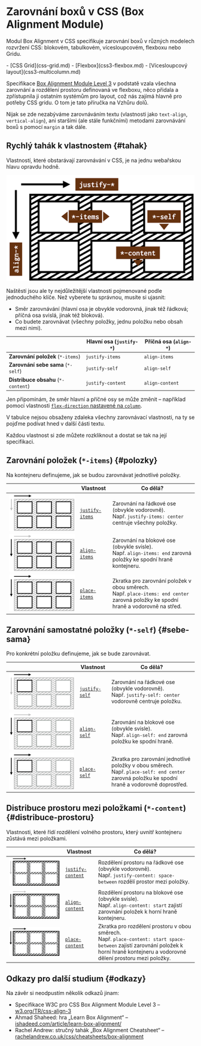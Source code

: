 # Zarovnání boxů v CSS (Box Alignment Module)

Modul Box Alignment v CSS specifikuje zarovnání boxů v různých modelech rozvržení CSS: blokovém, tabulkovém, vícesloupcovém, flexboxu nebo Gridu.

<div class="related web-only" markdown="1">
- [CSS Grid](css-grid.md)
- [Flexbox](css3-flexbox.md)
- [Vícesloupcový layout](css3-multicolumn.md)
</div>

Specifikace [Box Alignment Module Level 3](https://www.w3.org/TR/css-align-3/) v podstatě vzala všechna zarovnání a rozdělení prostoru definovaná ve flexboxu, něco přidala a zpřístupnila ji ostatním systémům pro layout, což nás zajímá hlavně pro potřeby CSS gridu. O tom je tato příručka na Vzhůru dolů.

<!-- AdSnippet -->

Nijak se zde nezabýváme zarovnáváním textu (vlastnosti jako `text-align`, `vertical-align`), ani staršími (ale stále funkčními) metodami zarovnávání boxů s pomocí `margin` a tak dále.

## Rychlý tahák k vlastnostem {#tahak}

Vlastností, které obstarávají zarovnávání v CSS, je na jednu webařskou hlavu opravdu hodně.

![Tahák k CSS Box Alignment](../dist/images/original/vdgrid/css-box-alignment-tahak.png)

Naštěstí jsou ale ty nejdůležitější vlastnosti pojmenované podle jednoduchého klíče. Než vyberete tu správnou, musíte si ujasnit:

- Směr zarovnávání (hlavní osa je obvykle vodorovná, jinak též řádková; příčná osa svislá, jinak též bloková).
- Co budete zarovnávat (všechny položky, jednu položku nebo obsah mezi nimi).

<div class="rwd-scrollable f-6"  markdown="1">

|                                     | **Hlavní osa** (`justify-*`) | **Příčná osa** (`align-*`) |
|-------------------------------------|------------------------------|----------------------------|
| **Zarovnání položek** (`*-items`)   |  `justify-items`     | `align-items`     |
| **Zarovnání sebe sama** (`*-self`)  |  `justify-self`      | `align-self`      |
| **Distribuce obsahu** (`*-content`) |  `justify-content`   | `align-content`   |

</div>

Jen připomínám, že směr hlavní a příčné osy se může změnit – například pomocí vlastnosti [`flex-direction` nastavené na `column`](css3-flexbox-kontejner.md).

V tabulce nejsou obsaženy zdaleka všechny zarovnávací vlastnosti, na ty se pojďme podívat hned v další části textu.

Každou vlastnost si zde můžete rozkliknout a dostat se tak na její specifikaci.

## Zarovnání položek (`*-items`) {#polozky}

Na kontejneru definujeme, jak se budou zarovnávat jednotlivé položky.

<div class="rwd-scrollable f-6" markdown="1">

|          | Vlastnost                               | Co dělá?  |
|----------|-----------------------------------------|-----------|
| [![Vlastnost justify-items](../dist/images/small/vdgrid/css-justify-items-schema.png)](css-justify-items.md) | [`justify-items`](css-justify-items.md) | Zarovnání na řádkové ose (obvykle vodorovně). <br> Např. `justify-items: center` centruje všechny položky. |
| [![Vlastnost align-items](../dist/images/small/vdgrid/css-align-items-schema.png)](css-align-items.md) | [`align-items`](css-align-items.md)     | Zarovnání na blokové ose (obvykle svisle). <br> Např. `align-items: end` zarovná položky ke spodní hraně kontejneru. |
| [![Vlastnost place-items](../dist/images/small/vdgrid/css-place-items-schema.png)](css-place-items.md) | [`place-items`](css-place-items.md)     | Zkratka pro zarovnání položek v obou směrech. <br> Např. `place-items: end center` zarovná položky ke spodní hraně a vodorovně na střed. |

</div>

## Zarovnání samostatné položky (`*-self`) {#sebe-sama}

Pro konkrétní položku definujeme, jak se bude zarovnávat.

<div class="rwd-scrollable f-6" markdown="1">

|          | Vlastnost                               | Co dělá?  |
|----------|-----------------------------------------|-----------|
| [![Vlastnost justify-self](../dist/images/small/vdgrid/css-justify-self-schema.png)](css-justify-self.md) | [`justify-self`](css-justify-self.md)   | Zarovnání na řádkové ose (obvykle vodorovně). <br> Např. `justify-self: center` vodorovně centruje položku. |
| [![Vlastnost align-self](../dist/images/small/vdgrid/css-align-self-schema.png?2)](css-align-self.md) | [`align-self`](css-align-self.md)   | Zarovnání na blokové ose (obvykle svisle). <br> Např. `align-self: end` zarovná položku ke spodní hraně. |
| [![Vlastnost place-self](../dist/images/small/vdgrid/css-place-self-schema.png)](css-place-self.md) | [`place-self`](css-place-self.md)   | Zkratka pro zarovnání jednotlivé položky v obou směrech. <br> Např. `place-self: end center` zarovná položku ke spodní hraně a vodorovně doprostřed. |

</div>

## Distribuce prostoru mezi položkami (`*-content`) {#distribuce-prostoru}

Vlastnosti, které řídí rozdělení volného prostoru, který uvnitř kontejneru zůstává mezi položkami.

<div class="rwd-scrollable f-6" markdown="1">

|          | Vlastnost                               | Co dělá?  |
|----------|-----------------------------------------|-----------|
| [![Vlastnost justify-content](../dist/images/small/vdgrid/css-justify-content-schema.png)](css-justify-content.md) | [`justify-content`](css-justify-content.md) | Rozdělení prostoru na řádkové ose (obvykle vodorovně). <br> Např. `justify-content: space-between` rozdělí prostor mezi položky. |
| [![Vlastnost align-content](../dist/images/small/vdgrid/css-align-content-schema.png)](css-align-content.md) | [`align-content`](css-align-content.md) | Rozdělení prostoru na blokové ose (obvykle svisle). <br> Např. `align-content: start` zajistí zarovnání položek k horní hraně kontejneru. |
| [![Vlastnost place-content](../dist/images/small/vdgrid/css-place-content-schema.png)](css-place-content.md) | [`place-content`](css-place-content.md) | Zkratka pro rozdělení prostoru v obou směrech. <br> Např. `place-content: start space-between` zajistí zarovnání položek k horní hraně kontejneru a vodorovné dělení prostoru mezi položky. |

</div>

<div class="web-only" markdown="1">

## Odkazy pro další studium {#odkazy}

Na závěr si neodpustím několik odkazů jinam:

- Specifikace W3C pro CSS Box Alignment Module Level 3 – [w3.org/TR/css-align-3](https://www.w3.org/TR/css-align-3/)
- Ahmad Shaheed: hra „Learn Box Alignment“ – [ishadeed.com/article/learn-box-alignment/](https://ishadeed.com/article/learn-box-alignment/)
- Rachel Andrew: stručný tahák „Box Alignment Cheatsheet“ – [rachelandrew.co.uk/css/cheatsheets/box-alignment](https://rachelandrew.co.uk/css/cheatsheets/box-alignment)

</div>

<!-- AdSnippet -->

<!--  

## A co teorie? {#teorie}

V této části se pokouším být co nejvíce praktický. Poskytnout snadno použitelný rozcestník pro použití vlastností CSS Box Alignment. Cíleně jsem vám ale zamlčel teoretickou část, která je důležitá pro pochopení problematiky zarovnání v CSS. 

Pro pochopení zarovnání layoutu v CSS byste totiž ideálně měli znát:

- Pojmy jako je kontejner, položka, „fallback alignment“ a další.
- Všechny možné typy zarovnání.
- Problematiku podporu v prohlížečích.
- Odkazy pro další studium.

Tohle všechno jsem schoval [do teorie kolem CSS Box Alignment](css-box-alignment-teorie.md).

-->
